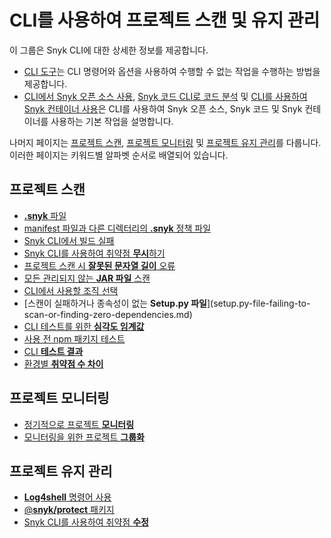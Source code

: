 # CLI를 사용하여 프로젝트 스캔 및 유지 관리

이 그룹은 Snyk CLI에 대한 상세한 정보를 제공합니다.

* [CLI 도구](cli-tools/)는 CLI 명령어와 옵션을 사용하여 수행할 수 없는 작업을 수행하는 방법을 제공합니다.
* [CLI에서 Snyk 오픈 소스 사용](snyk-cli-for-open-source/), [Snyk 코드 CLI로 코드 분석](snyk-cli-for-snyk-code/) 및 [CLI를 사용하여 Snyk 컨테이너 사용](snyk-cli-for-snyk-container/)은 CLI를 사용하여 Snyk 오픈 소스, Snyk 코드 및 Snyk 컨테이너를 사용하는 기본 작업을 설명합니다.

나머지 페이지는 [프로젝트 스캔](./#scanning-projects), [프로젝트 모니터링](./#monitoring-projects) 및 [프로젝트 유지 관리](./#maintaining-projects)를 다룹니다. 이러한 페이지는 키워드별 알파벳 순서로 배열되어 있습니다.

## 프로젝트 스캔

* [**.snyk** 파일](../../manage-risk/policies/the-.snyk-file.md)
* [manifest 파일과 다른 디렉터리의 **.snyk** 정책 파일](a-.snyk-policy-file-in-a-different-directory-from-the-manifest-file.md)
* [Snyk CLI에서 빌드 실패](failing-of-builds-in-snyk-cli.md)
* [Snyk CLI를 사용하여 취약점 **무시**하기](ignore-vulnerabilities-using-the-snyk-cli.md)
* [프로젝트 스캔 시 **잘못된 문자열 길이** 오류](invalid-string-length-error-when-scanning-projects.md)
* [모든 관리되지 않는 **JAR 파일** 스캔](../test-for-vulnerabilities/scan-all-unmanaged-jar-files.md)
* [CLI에서 사용할 조직 선택](how-to-select-the-organization-to-use-in-the-cli.md)
* [스캔이 실패하거나 종속성이 없는 **Setup.py 파일**]\(setup.py-file-failing-to-scan-or-finding-zero-dependencies.md)
* [CLI 테스트를 위한 **심각도 임계값**](set-severity-thresholds-for-cli-tests.md)
* [사용 전 npm 패키지 테스트](test-public-npm-packages-before-use.md)
* [CLI **테스트 결과**](cli-test-results.md)
* [환경별 **취약점 수 차이**](../../scan-with-snyk/snyk-open-source/manage-vulnerabilities/differences-in-open-source-vulnerability-counts-across-environments.md)

## 프로젝트 모니터링

* [정기적으로 프로젝트 **모니터링**](monitor-your-projects-at-regular-intervals.md)
* [모니터링을 위한 프로젝트 **그룹화**](group-projects-by-branch-or-version-for-monitoring.md)

## 프로젝트 유지 관리

* [**Log4shell** 명령어 사용](log4shell-command-use.md)
* [@**snyk/protect** 패키지](snyk-protect-package.md)
* [Snyk CLI를 사용하여 취약점 **수정**](fix-vulnerabilities-using-the-snyk-cli.md)
